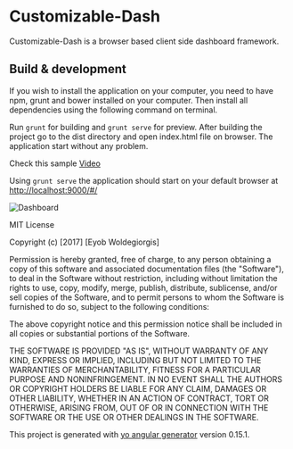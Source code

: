 # Customizable-Dash

Customizable-Dash is a browser based client side dashboard framework.


## Build & development

If you wish to install the application on your computer, you need to have npm, grunt and bower installed on your computer. Then install all dependencies using the following command on terminal.

Run `grunt` for building and `grunt serve` for preview. After building the project go to the dist directory and open index.html file on browser. The application start without any problem. 

Check this sample [Video](https://youtu.be/Vvy6F8RW4Io)

Using `grunt serve` the application should start on your default browser at [http://localhost:9000/#/](http://localhost:9000/#/)

![Dashboard](https://github.com/eyobw/eeze-dash/blob/master/app/images/side_nav.png)

MIT License

Copyright (c) [2017] [Eyob Woldegiorgis]

Permission is hereby granted, free of charge, to any person obtaining a copy
of this software and associated documentation files (the "Software"), to deal
in the Software without restriction, including without limitation the rights
to use, copy, modify, merge, publish, distribute, sublicense, and/or sell
copies of the Software, and to permit persons to whom the Software is
furnished to do so, subject to the following conditions:

The above copyright notice and this permission notice shall be included in all
copies or substantial portions of the Software.

THE SOFTWARE IS PROVIDED "AS IS", WITHOUT WARRANTY OF ANY KIND, EXPRESS OR
IMPLIED, INCLUDING BUT NOT LIMITED TO THE WARRANTIES OF MERCHANTABILITY,
FITNESS FOR A PARTICULAR PURPOSE AND NONINFRINGEMENT. IN NO EVENT SHALL THE
AUTHORS OR COPYRIGHT HOLDERS BE LIABLE FOR ANY CLAIM, DAMAGES OR OTHER
LIABILITY, WHETHER IN AN ACTION OF CONTRACT, TORT OR OTHERWISE, ARISING FROM,
OUT OF OR IN CONNECTION WITH THE SOFTWARE OR THE USE OR OTHER DEALINGS IN THE
SOFTWARE.







This project is generated with [yo angular generator](https://github.com/yeoman/generator-angular) version 0.15.1.
